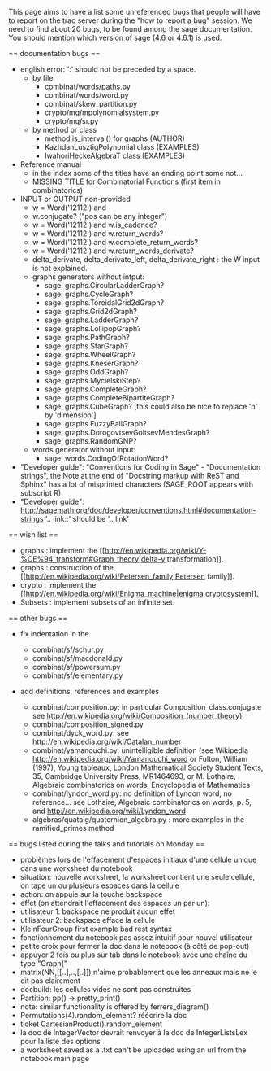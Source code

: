 This page aims to have a list some unreferenced bugs that people will have to report on the trac server during the "how to report a bug" session. We need to find about 20 bugs, to be found among the sage documentation. You should mention which version of sage (4.6 or 4.6.1) is used.




== documentation bugs ==
  * english error:  ':' should not be preceded by a space.
    * by file
      * combinat/words/paths.py
      * combinat/words/word.py
      * combinat/skew_partition.py
      * crypto/mq/mpolynomialsystem.py
      * crypto/mq/sr.py
    * by method or class
      * method is_interval() for graphs (AUTHOR)
      * KazhdanLusztigPolynomial class (EXAMPLES)
      * IwahoriHeckeAlgebraT class (EXAMPLES)
  * Reference manual
    * in the index some of the titles have an ending point some not...
    * MISSING TITLE for Combinatorial Functions (first item in combinatorics)
  * INPUT or OUTPUT non-provided
    *  w = Word('12112') and 
      * w.conjugate? ("pos can be any integer")
      *  w = Word('12112') and w.is_cadence? 
      *  w = Word('12112') and w.return_words?
      *  w = Word('12112') and w.complete_return_words?
      *  w = Word('12112') and w.return_words_derivate?
    * delta_derivate, delta_derivate_left, delta_derivate_right : the W input is not explained.
    * graphs generators without intput:
      * sage: graphs.CircularLadderGraph?
      * sage: graphs.CycleGraph?
      * sage: graphs.ToroidalGrid2dGraph?
      * sage: graphs.Grid2dGraph?
      * sage: graphs.LadderGraph?
      * sage: graphs.LollipopGraph?
      * sage: graphs.PathGraph?
      * sage: graphs.StarGraph?
      * sage: graphs.WheelGraph?
      * sage: graphs.KneserGraph?
      * sage: graphs.OddGraph?
      * sage: graphs.MycielskiStep?
      * sage: graphs.CompleteGraph?
      * sage: graphs.CompleteBipartiteGraph?
      * sage: graphs.CubeGraph? [this could also be nice to replace 'n' by 'dimension']
      * sage: graphs.FuzzyBallGraph?
      * sage: graphs.DorogovtsevGoltsevMendesGraph?
      * sage: graphs.RandomGNP?
    * words generator without input:
      * sage: words.CodingOfRotationWord?
  * "Developer guide": "Conventions for Coding in Sage" - "Documentation strings", the Note at the end of "Docstring markup with ReST and Sphinx" has a lot of misprinted characters (SAGE_ROOT appears with subscript R)
  * "Developer guide": http://sagemath.org/doc/developer/conventions.html#documentation-strings '.. link::' should be '.. link'










== wish list ==

  * graphs : implement the [[http://en.wikipedia.org/wiki/Y-%CE%94_transform#Graph_theory|delta-y transformation]].
  * graphs : construction of the [[http://en.wikipedia.org/wiki/Petersen_family|Petersen family]].
  * crypto : implement the [[http://en.wikipedia.org/wiki/Enigma_machine|enigma cryptosystem]].
  * Subsets : implement subsets of an infinite set. 


== other bugs ==
  * fix indentation in the 
    * combinat/sf/schur.py
    * combinat/sf/macdonald.py
    * combinat/sf/powersum.py
    * combinat/sf/elementary.py

 * add definitions, references and examples
   * combinat/composition.py: in particular Composition_class.conjugate see http://en.wikipedia.org/wiki/Composition_(number_theory)
   * combinat/composition_signed.py
   * combinat/dyck_word.py: see http://en.wikipedia.org/wiki/Catalan_number
   * combinat/yamanouchi.py: unintelligible definition (see Wikipedia http://en.wikipedia.org/wiki/Yamanouchi_word or Fulton, William (1997), Young tableaux, London Mathematical Society Student Texts, 35, Cambridge University Press, MR1464693, or M. Lothaire, Algebraic combinatorics on words, Encyclopedia of Mathematics 
   * combinat/lyndon_word.py: no definition of Lyndon word, no reference... see Lothaire, Algebraic combinatorics on words, p. 5, and http://en.wikipedia.org/wiki/Lyndon_word
   * algebras/quatalg/quaternion_algebra.py : more examples in the ramified_primes method

== bugs listed during the talks and tutorials on Monday ==

 * problèmes lors de l'effacement d'espaces initiaux d'une cellule unique dans une worksheet du notebook
  * situation: nouvelle worksheet, la worksheet contient une seule cellule, on tape un ou plusieurs espaces dans la cellule
  * action: on appuie sur la touche backspace
  * effet (on attendrait l'effacement des espaces un par un):
   * utilisateur 1: backspace ne produit aucun effet
   * utilisateur 2: backspace efface la cellule
 * KleinFourGroup first example bad rest syntax
 * fonctionnement du notebook pas assez intuitif pour nouvel utilisateur
 * petite croix pour fermer la doc dans le notebook (à côté de pop-out)
 * appuyer 2 fois ou plus sur tab dans le notebook avec une chaîne du type "Graph("
 * matrix(NN,[[..],..,[..]]) n'aime probablement que les anneaux mais ne le dit pas clairement
 * docbuild: les cellules vides ne sont pas construites
 * Partition: pp() -> pretty_print()
  * note: similar functionality is offered by ferrers_diagram()
 * Permutations(4).random_element? réécrire la doc
 * ticket CartesianProduct().random_element
 * la doc de IntegerVector devrait renvoyer à la doc de IntegerListsLex pour la liste des options
 * a worksheet saved as a .txt can't be uploaded using an url from the notebook main page
